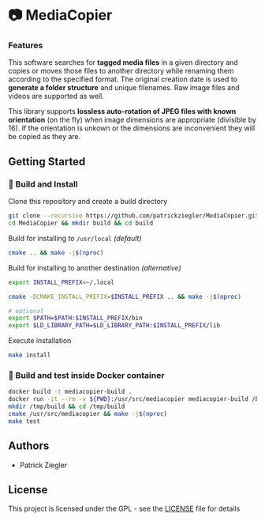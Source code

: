 # :camera: MediaCopier

### Features
This software searches for **tagged media files** in a given directory and copies or moves those files to another directory while renaming them according to the specified format. The original creation date is used to **generate a folder structure** and unique filenames. Raw image files and videos are supported as well.

This library supports **lossless auto-rotation of JPEG files with known orientation** (on the fly) when image dimensions are appropriate (divisible by 16). If the orientation is unkown or the dimensions are inconvenient they will be copied as they are.

## Getting Started

### :hammer: Build and Install

Clone this repository and create a build directory
```sh
git clone --recursive https://github.com/patrickziegler/MediaCopier.git
cd MediaCopier && mkdir build && cd build
```

Build for installing to `/usr/local` *(default)*
```sh
cmake .. && make -j$(nproc)
```

Build for installing to another destination *(alternative)*
```sh
export INSTALL_PREFIX=~/.local

cmake -DCMAKE_INSTALL_PREFIX=$INSTALL_PREFIX .. && make -j$(nproc)

# optional
export $PATH=$PATH:$INSTALL_PREFIX/bin
export $LD_LIBRARY_PATH=$LD_LIBRARY_PATH:$INSTALL_PREFIX/lib
```

Execute installation
```sh
make install
```

### :whale: Build and test inside Docker container

```sh
docker build -t mediacopier-build .
docker run -it --rm -v ${PWD}:/usr/src/mediacopier mediacopier-build /bin/bash
mkdir /tmp/build && cd /tmp/build
cmake /usr/src/mediacopier && make -j$(nproc)
make test
```

## Authors

* Patrick Ziegler

## License

This project is licensed under the GPL - see the [LICENSE](LICENSE) file for details
